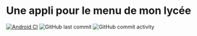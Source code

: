 # Une appli pour le menu de mon lycée
[![Android CI](https://github.com/e-psi-lon/menu-du-self/actions/workflows/android.yml/badge.svg)](https://github.com/e-psi-lon/menu-du-self/actions/workflows/android.yml)
![GitHub last commit](https://img.shields.io/github/last-commit/e-psi-lon/menu-du-self)
![GitHub commit activity](https://img.shields.io/github/commit-activity/m/e-psi-lon/menu-du-self?color=light_green)
